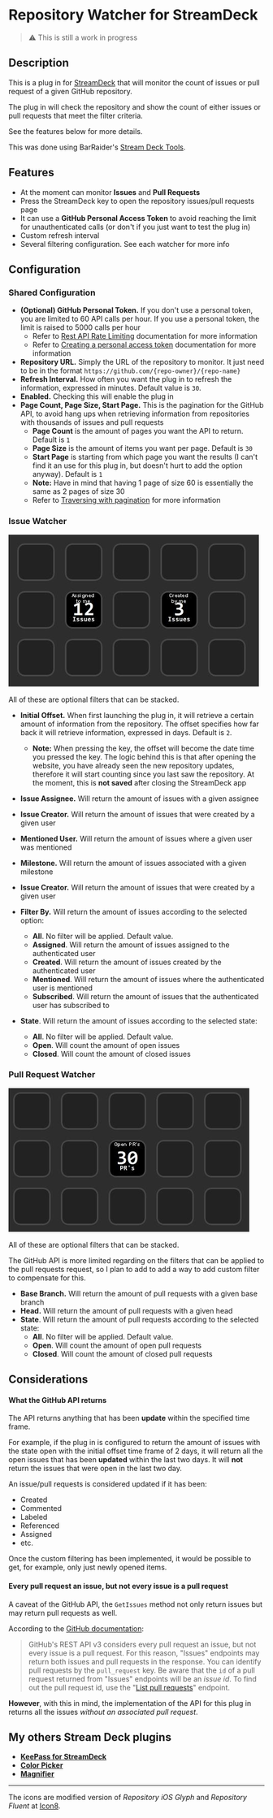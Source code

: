 # Repository Watcher for StreamDeck

> :warning: This is still a work in progress

## Description
This is a plug in for [StreamDeck](https://www.elgato.com/en/gaming/stream-deck) that will monitor the count of issues or pull request of a given GitHub repository.

The plug in will check the repository and show the count of either issues or pull requests that meet the filter criteria.

See the features below for more details.

This was done using BarRaider's [Stream Deck Tools](https://github.com/BarRaider/streamdeck-tools).

## Features

- At the moment can monitor **Issues** and **Pull Requests**
- Press the StreamDeck key to open the repository issues/pull requests page
- It can use a **GitHub Personal Access Token** to avoid reaching the limit for unauthenticated calls (or don't if you just want to test the plug in)
- Custom refresh interval
- Several filtering configuration. See each watcher for more info

## Configuration

### Shared Configuration

- **(Optional) GitHub Personal Token.** If you don't use a personal token, you are limited to 60 API calls per hour. If you use a personal token, the limit is raised to 5000 calls per hour
  - Refer to [Rest API Rate Limiting](https://docs.github.com/en/free-pro-team@latest/rest/overview/resources-in-the-rest-api#rate-limiting) documentation for more information
  - Refer to [Creating a personal access token](https://docs.github.com/en/free-pro-team@latest/github/authenticating-to-github/creating-a-personal-access-token) documentation for more information
- **Repository URL.** Simply the URL of the repository to monitor. It just need to be in the format `https://github.com/{repo-owner}/{repo-name}`
- **Refresh Interval.** How often you want the plug in to refresh the information, expressed in minutes. Default value is `30`.
- **Enabled.** Checking this will enable the plug in
- **Page Count, Page Size, Start Page.** This is the pagination for the GitHub API, to avoid hang ups when retrieving information from repositories with thousands of issues and pull requests
  - **Page Count** is the amount of pages you want the API to return. Default is `1`
  - **Page Size** is the amount of items you want per page. Default is `30`
  - **Start Page** is starting from which page you want the results (I can't find it an use for this plug in, but doesn't hurt to add the option anyway). Default is `1`
  - **Note:** Have in mind that having 1 page of size 60 is essentially the same as 2 pages of size 30
  - Refer to [Traversing with pagination](https://docs.github.com/en/free-pro-team@latest/rest/guides/traversing-with-pagination) for more information

### Issue Watcher

![](/images/issues-watcher.jpg)

All of these are optional filters that can be stacked.

- **Initial Offset.** When first launching the plug in, it will retrieve a certain amount of information from the repository. The offset specifies how far back it will retrieve information, expressed in days. Default is `2`.
  - **Note:** When pressing the key, the offset will become the date time you pressed the key. The logic behind this is that after opening the website, you have already seen the new repository updates, therefore it will start counting since you last saw the repository. At the moment, this is **not saved** after closing the StreamDeck app

- **Issue Assignee.** Will return the amount of issues with a given assignee
- **Issue Creator.** Will return the amount of issues that were created by a given user
- **Mentioned User.** Will return the amount of issues where a given user was mentioned
- **Milestone.** Will return the amount of issues associated with a given milestone
- **Issue Creator.** Will return the amount of issues that were created by a given user
- **Filter By.** Will return the amount of issues according to the selected option:
  - **All**. No filter will be applied. Default value.
  - **Assigned**. Will return the amount of issues assigned to the authenticated user
  - **Created**. Will return the amount of issues created by the authenticated user
  - **Mentioned**. Will return the amount of issues where the authenticated user is mentioned
  - **Subscribed**. Will return the amount of issues that the authenticated user has subscribed to
- **State**. Will return the amount of issues according to the selected state:
  - **All**. No filter will be applied. Default value.
  - **Open**. Will count the amount of open issues
  - **Closed**. Will count the amount of closed issues

### Pull Request Watcher
![](/images/pullrequests-watcher.jpg)

All of these are optional filters that can be stacked.

The GitHub API is more limited regarding on the filters that can be applied to the pull requests request, so I plan to add to add a way to add custom filter to compensate for this.

- **Base Branch.** Will return the amount of pull requests with a given base branch
- **Head.** Will return the amount of pull requests with a given head
- **State**. Will return the amount of pull requests according to the selected state:
  - **All**. No filter will be applied. Default value.
  - **Open**. Will count the amount of open pull requests
  - **Closed**. Will count the amount of closed pull requests

## Considerations

#### What the GitHub API returns

The API returns anything that has been **update** within the specified time frame.

For example, if the plug in is configured to return the amount of issues with the state open with the initial offset time frame of 2 days, it will return all the open issues that has been **updated** within the last two days. It will **not** return the issues that were open in the last two day.

An issue/pull requests is considered updated if it has been:

- Created
- Commented
- Labeled
- Referenced
- Assigned
- etc.

Once the custom filtering has been implemented, it would be possible to get, for example, only just newly opened items.

#### Every pull request an issue, but not every issue is a pull request

A caveat of the GitHub API, the `GetIssues` method not only return issues but may return pull requests as well.

According to the [GitHub documentation](https://docs.github.com/en/free-pro-team@latest/rest/reference/issues#list-issues-assigned-to-the-authenticated-user):

> GitHub's REST API v3 considers every pull request an issue, but not every issue is a pull request. For this reason, "Issues" endpoints may return both issues and pull requests in the response. You can identify pull requests by the `pull_request` key. Be aware that the `id` of a pull request returned from "Issues" endpoints will be an *issue id*. To find out the pull request id, use the "[List pull requests](https://docs.github.com/rest/reference/pulls#list-pull-requests)" endpoint.

**However**, with this in mind, the implementation of the API for this plug in returns all the issues *without an associated pull request*.

## My others Stream Deck plugins

- **[KeePass for StreamDeck](https://github.com/VictorGrycuk/StreamDeck-KeePass)**
- **[Color Picker](https://github.com/VictorGrycuk/streamdeck-color-picker)**
- **[Magnifier](https://github.com/VictorGrycuk/streamdeck-magnifier)**

---
The icons are modified version of *Repository iOS Glyph* and *Repository Fluent* at [Icon8](https://icons8.com/).